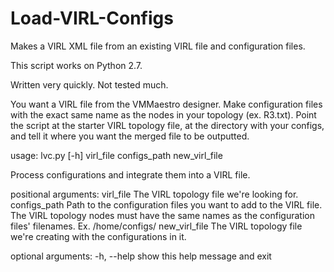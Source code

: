 # Load-VIRL-Configs
Makes a VIRL XML file from an existing VIRL file and configuration files.

This script works on Python 2.7.

Written very quickly. Not tested much.

You want a VIRL file from the VMMaestro designer. Make configuration files with the exact same name as the nodes in your topology (ex. R3.txt). Point the script at the starter VIRL topology file, at the directory with your configs, and tell it where you want the merged file to be outputted.

usage: lvc.py [-h] virl_file configs_path new_virl_file

Process configurations and integrate them into a VIRL file.

positional arguments:
  virl_file      The VIRL topology file we're looking for.
  configs_path   Path to the configuration files you want to add to the VIRL
                 file. The VIRL topology nodes must have the same names as the
                 configuration files' filenames. Ex. /home/configs/
  new_virl_file  The VIRL topology file we're creating with the configurations
                 in it.

optional arguments:
  -h, --help     show this help message and exit
